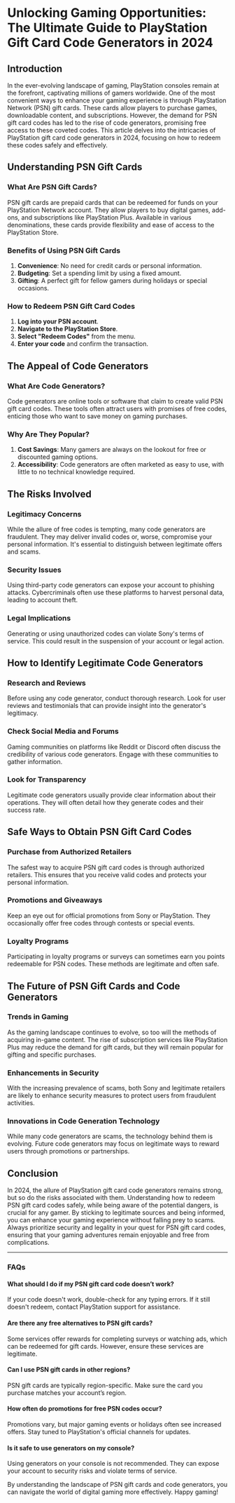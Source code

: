 # Unlocking Gaming Opportunities: The Ultimate Guide to PlayStation Gift Card Code Generators in 2024

## Introduction

In the ever-evolving landscape of gaming, PlayStation consoles remain at the forefront, captivating millions of gamers worldwide. One of the most convenient ways to enhance your gaming experience is through PlayStation Network (PSN) gift cards. These cards allow players to purchase games, downloadable content, and subscriptions. However, the demand for PSN gift card codes has led to the rise of code generators, promising free access to these coveted codes. This article delves into the intricacies of PlayStation gift card code generators in 2024, focusing on how to redeem these codes safely and effectively.

## Understanding PSN Gift Cards

### What Are PSN Gift Cards?

PSN gift cards are prepaid cards that can be redeemed for funds on your PlayStation Network account. They allow players to buy digital games, add-ons, and subscriptions like PlayStation Plus. Available in various denominations, these cards provide flexibility and ease of access to the PlayStation Store.

### Benefits of Using PSN Gift Cards

1. **Convenience**: No need for credit cards or personal information.
2. **Budgeting**: Set a spending limit by using a fixed amount.
3. **Gifting**: A perfect gift for fellow gamers during holidays or special occasions.

### How to Redeem PSN Gift Card Codes

1. **Log into your PSN account**.
2. **Navigate to the PlayStation Store**.
3. **Select "Redeem Codes"** from the menu.
4. **Enter your code** and confirm the transaction.

## The Appeal of Code Generators

### What Are Code Generators?

Code generators are online tools or software that claim to create valid PSN gift card codes. These tools often attract users with promises of free codes, enticing those who want to save money on gaming purchases.

### Why Are They Popular?

1. **Cost Savings**: Many gamers are always on the lookout for free or discounted gaming options.
2. **Accessibility**: Code generators are often marketed as easy to use, with little to no technical knowledge required.

## The Risks Involved

### Legitimacy Concerns

While the allure of free codes is tempting, many code generators are fraudulent. They may deliver invalid codes or, worse, compromise your personal information. It's essential to distinguish between legitimate offers and scams.

### Security Issues

Using third-party code generators can expose your account to phishing attacks. Cybercriminals often use these platforms to harvest personal data, leading to account theft.

### Legal Implications

Generating or using unauthorized codes can violate Sony's terms of service. This could result in the suspension of your account or legal action.

## How to Identify Legitimate Code Generators

### Research and Reviews

Before using any code generator, conduct thorough research. Look for user reviews and testimonials that can provide insight into the generator's legitimacy.

### Check Social Media and Forums

Gaming communities on platforms like Reddit or Discord often discuss the credibility of various code generators. Engage with these communities to gather information.

### Look for Transparency

Legitimate code generators usually provide clear information about their operations. They will often detail how they generate codes and their success rate.

## Safe Ways to Obtain PSN Gift Card Codes

### Purchase from Authorized Retailers

The safest way to acquire PSN gift card codes is through authorized retailers. This ensures that you receive valid codes and protects your personal information.

### Promotions and Giveaways

Keep an eye out for official promotions from Sony or PlayStation. They occasionally offer free codes through contests or special events.

### Loyalty Programs

Participating in loyalty programs or surveys can sometimes earn you points redeemable for PSN codes. These methods are legitimate and often safe.

## The Future of PSN Gift Cards and Code Generators

### Trends in Gaming

As the gaming landscape continues to evolve, so too will the methods of acquiring in-game content. The rise of subscription services like PlayStation Plus may reduce the demand for gift cards, but they will remain popular for gifting and specific purchases.

### Enhancements in Security

With the increasing prevalence of scams, both Sony and legitimate retailers are likely to enhance security measures to protect users from fraudulent activities.

### Innovations in Code Generation Technology

While many code generators are scams, the technology behind them is evolving. Future code generators may focus on legitimate ways to reward users through promotions or partnerships.

## Conclusion

In 2024, the allure of PlayStation gift card code generators remains strong, but so do the risks associated with them. Understanding how to redeem PSN gift card codes safely, while being aware of the potential dangers, is crucial for any gamer. By sticking to legitimate sources and being informed, you can enhance your gaming experience without falling prey to scams. Always prioritize security and legality in your quest for PSN gift card codes, ensuring that your gaming adventures remain enjoyable and free from complications.

---

### FAQs

#### What should I do if my PSN gift card code doesn’t work?

If your code doesn't work, double-check for any typing errors. If it still doesn't redeem, contact PlayStation support for assistance.

#### Are there any free alternatives to PSN gift cards?

Some services offer rewards for completing surveys or watching ads, which can be redeemed for gift cards. However, ensure these services are legitimate.

#### Can I use PSN gift cards in other regions?

PSN gift cards are typically region-specific. Make sure the card you purchase matches your account’s region.

#### How often do promotions for free PSN codes occur?

Promotions vary, but major gaming events or holidays often see increased offers. Stay tuned to PlayStation's official channels for updates.

#### Is it safe to use generators on my console?

Using generators on your console is not recommended. They can expose your account to security risks and violate terms of service.

By understanding the landscape of PSN gift cards and code generators, you can navigate the world of digital gaming more effectively. Happy gaming!
